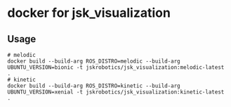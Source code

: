 # docker for jsk_visualization

## Usage

```
# melodic
docker build --build-arg ROS_DISTRO=melodic --build-arg UBUNTU_VERSION=bionic -t jskrobotics/jsk_visualization:melodic-latest .
# kinetic
docker build --build-arg ROS_DISTRO=kinetic --build-arg UBUNTU_VERSION=xenial -t jskrobotics/jsk_visualization:kinetic-latest .
```
